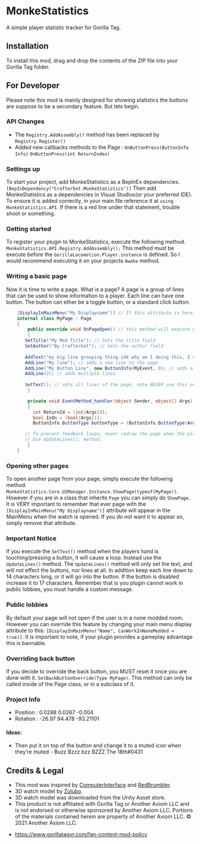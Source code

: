 # MonkeStatistics
A simple player statistic tracker for Gorilla Tag.
## Installation
To install this mod, drag and drop the contents of the ZIP file into your Gorilla Tag folder.
## For Developer
Please note this mod is mainly designed for showing statistics the buttons are suppose to be a secondary feature. But lets begin.
### API Changes
* The ``Registry.AddAssembly()`` method has been replaced by ``Registry.Register()``
* Added new callbacks methods to the Page :  ``OnButtonPress(ButtonInfo Info)`` ``OnButtonPress(int ReturnIndex)``
### Settings up
To start your project, add MonkeStatistics as a BepInEx dependencies. ``[BepInDependency("Crafterbot.MonkeStatistics")]`` Then add
MonkeStatistics as a dependencies in Visual Studios(or your preferred IDE). To ensure it is added correctly, in your main file reference it at ``using MonkeStatistics.API``. If there is a red line under that statement, trouble shoot or something.
### Getting started
To register your plugin to MonkeStatistics, execute the following method. ``MonkeStatistics.API.Registry.AddAssembly();`` This method must be execute before the ``GorillaLocomotion.Player.instance`` is defined. So I would recommend executing it on your projects ``Awake`` method.
### Writing a basic page
Now it is time to write a page. What is a page? A page is a group of lines that can be used to show information to a player. Each line can have one button. The button can ether be a toggle button, or a standard click button.
```cs
    [DisplayInMainMenu("My Displayname")] // If this attribute is here, this page will be on the main menu.
    internal class MyPage : Page
    {
        public override void OnPageOpen() // this method will execute when this page is opened through the UIManager
        {
	   SetTitle("My Mod Title"); // Sets the title field
	   SetAuthor("By Crafterbot"); // Sets the author field
	   
	   AddText("my big line grouping thing idk why am I doing this, I should just quit now."); // adds text to the page, note this will be split at ever 17 characters to form a new line.
	   AddLine("My line"); // adds a new line to the page
	   AddLine("My Button Line", new ButtonInfo(MyEvent, 0); // adds a line with a button
	   AddLine(2); // adds multiple lines
	   
	   SetText(); // sets all lines of the page, note NEVER use this on button event.
        }

        private void EventMethod_handler(object Sender, object[] Args)
        {
          int ReturnId = (int)Args[0];
          bool IsOn = (bool)Args[1];
          ButtonInfo.ButtonType buttonType = (ButtonInfo.ButtonType)Args[2]; // button type

	   // To prevent feedback loops, never redraw the page when the player is touching a button. Instead
	   // Use UpdateLines(); method.
        }
    }
```
### Opening other pages
To open another page from your page, simply execute the following method. ``MonkeStatistics.Core.UIManager.Instance.ShowPage(typeof(MyPage))``. However if you are in a class that inherits ``Page`` you can simply do ``ShowPage``. It is VERY important to remember that ever page with the ``[DisplayInMainMenu("My Displayname")]`` attribute will appear in the MainMenu when the watch is opened. If you do not want it to appear so, simply remove that attribute.
### Important Notice
If you execute the ``SetText()`` method when the players hand is touching/pressing a button, it will cause a loop. Instead use the ``UpdateLines()`` method. The ``UpdateLines()`` method will only set the text, and will not effect the buttons, nor lines at all. In addition keep each line down to 14 characters long, or it will go into the button. If the button is disabled increase it to 17 characters. Remember that is you plugin cannot work in public lobbies, you must handle a custom message.
### Public lobbies
By default your page will not open if the user is in a none modded room. However you can override this feature by changing your main menu display attribute to this: ``[DisplayInMainMenu("Name", CanWorkInNoneModded = true)]``. It is important to note, if your plugin provides a gameplay advantage this is bannable.
### Overriding back button
If you decide to override the back button, you MUST reset it once you are done with it. ``SetBackButtonOverride(Type MyPage)``. This method can only be called inside of the Page class, or in a subclass of it.
### 
### Project Info
* Position : 0.0288 0.0267 -0.004
* Rotation : -26.97 94.478 -93.21101
#### Ideas:
* Then put it on top of the button and change it to a muted icon when they’re muted - Buzz Bzzz bzz BZZZ The 18th#0431
## Credits & Legal
* This mod was inspired by [ComputerInterface](https://github.com/ToniMacaroni/ComputerInterface) and [RedBrumbler](https://github.com/RedBrumbler).
* 3D watch model by [Zulubo](http://www.zulubo.com/).
* 3D watch model was downloaded from the Unity Asset store.
* This product is not affiliated with Gorilla Tag or Another Axiom LLC and is not endorsed or otherwise sponsored by Another Axiom LLC. Portions of the materials contained herein are property of Another Axiom LLC. © 2021 Another Axiom LLC.
- https://www.gorillatagvr.com/fan-content-mod-policy
